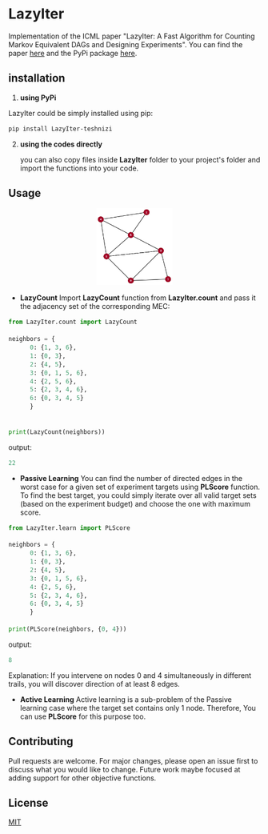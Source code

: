 # LazyIter
Implementation of the ICML paper "LazyIter: A Fast Algorithm for Counting Markov Equivalent DAGs and Designing Experiments". You can find the paper [here](https://proceedings.icml.cc/static/paper_files/icml/2020/1030-Paper.pdf) and the PyPi package [here](https://pypi.org/manage/project/lazyiter-teshnizi/releases/).

## installation

1. **using PyPi**

  LazyIter could be simply installed using pip:
  ```bash
  pip install LazyIter-teshnizi
  ```

2. **using the codes directly**
  
   you can also copy files inside **LazyIter** folder to your project's folder and import the functions into your code. 


## Usage

<p align="center">
  <a><img width="30%" src="https://github.com/teshnizi/LazyIter/raw/master/example_graph.png" title="Example" alt="Example Graph"></a>
</p>


  - **LazyCount**
  Import **LazyCount** function from **LazyIter.count** and pass it the adjacency set of the corresponding MEC:
  
  ```python
  from LazyIter.count import LazyCount
  
  neighbors = {
        0: {1, 3, 6},
        1: {0, 3},
        2: {4, 5},
        3: {0, 1, 5, 6},
        4: {2, 5, 6},
        5: {2, 3, 4, 6},
        6: {0, 3, 4, 5}
        }


  print(LazyCount(neighbors))
  ```
  output:
  ```python
  22
  ```
  - **Passive Learning**
  You can find the number of directed edges in the worst case for a given set of experiment targets using **PLScore** function. To find the best target, you could simply iterate over all valid target sets (based on the experiment budget) and choose the one with maximum score.
  
  ```python
  from LazyIter.learn import PLScore
  
  neighbors = {
        0: {1, 3, 6},
        1: {0, 3},
        2: {4, 5},
        3: {0, 1, 5, 6},
        4: {2, 5, 6},
        5: {2, 3, 4, 6},
        6: {0, 3, 4, 5}
        }
  
  print(PLScore(neighbors, {0, 4}))
  ```
  output:
  ```python
  8
  ```
  Explanation: If you intervene on nodes 0 and 4 simultaneously in different trails, you will discover direction of at least 8 edges.
  
  - **Active Learning**
  Active learning is a sub-problem of the Passive learning case where the target set contains only 1 node. Therefore, You can use **PLScore** for this purpose too.


## Contributing
Pull requests are welcome. For major changes, please open an issue first to discuss what you would like to change. Future work maybe focused at adding support for other objective functions.

## License
[MIT](https://choosealicense.com/licenses/mit/)
